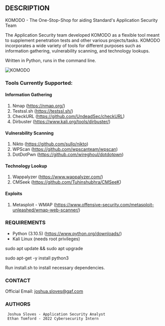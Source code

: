 ## DESCRIPTION ##

KOMODO - The One-Stop-Shop for aiding Standard's Application Security Team

The Application Security team developed KOMODO as a flexible tool meant to supplement penetration tests 
and other various projects/tasks. KOMODO incorporates a wide variety of tools for different purposes 
such as information gathering, vulnerability scanning, and technology lookups.


Written in Python, runs in the command line. 

![KOMODO](https://i.imgur.com/uJAB5mn.png)


### Tools Currently Supported: ###

#### Information Gathering ####
1. Nmap (https://nmap.org/)
2. Testssl.sh (https://testssl.sh/)
3. CheckURL (https://github.com/UndeadSec/checkURL)
4. Dirbuster (https://www.kali.org/tools/dirbuster/)

#### Vulnerability Scanning ####
1. Nikto (https://github.com/sullo/nikto)
2. WPScan (https://github.com/wpscanteam/wpscan)
3. DotDotPwn (https://github.com/wireghoul/dotdotpwn)

#### Technology Lookup ####
1. Wappalyzer (https://www.wappalyzer.com/)
2. CMSeek (https://github.com/Tuhinshubhra/CMSeeK)

#### Exploits ####
1. Metasploit - WMAP (https://www.offensive-security.com/metasploit-unleashed/wmap-web-scanner/)

### REQUIREMENTS ###

- Python (3.10.5) (https://www.python.org/downloads/)
- Kali Linux (needs root privileges)

sudo apt update && sudo apt upgrade

sudo apt-get -y install python3

Run install.sh to install necessary dependencies.

### CONTACT ###

Official Email:   joshua.sloves@gaf.com

### AUTHORS ###

```
 Joshua Sloves - Application Security Analyst        
 Ethan Tomford - 2022 Cybersecurity Intern
```

